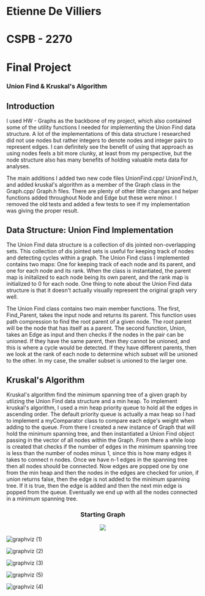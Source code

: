 # Etienne De Villiers
# CSPB - 2270
# Final Project

### Union Find & Kruskal's Algorithm

## Introduction
I used HW - Graphs as the backbone of my project, which also contained some of the utility functions I needed for implementing the Union Find data structure. A lot of the implementations of this data structure I researched did not use nodes but rather integers to denote nodes and integer pairs to represent edges. I can definitely see the benefit of using that approach as using nodes feels a bit more clunky, at least from my perspective, but the node structure also has many benefits of holding valuable meta data for analyses. 

The main additions I added two new code files UnionFind.cpp/ UnionFind.h, and added kruskal's algorithm as a member of the Graph class in the Graph.cpp/ Graph.h files. There are plenty of other little changes and helper functions added throughout Node and Edge but these were minor. I removed the old tests and added a few tests to see if my implementation was giving the proper result.

## Data Structure: Union Find Implementation
The Union Find data structure is a collection of dis jointed non-overlapping sets. This collection of dis jointed sets is useful for keeping track of nodes and detecting cycles within a graph. The Union Find class I implemented contains two maps: One for keeping track of each node and its parent, and one for each node and its rank. When the class is instantiated, the parent map is iniitalized to each node being its own parent, and the rank map is initialized to 0 for each node. One thing to note about the Union Find data structure is that it doesn't actually visually represent the original graph very well.

The Union Find class contains two main member functions. The first, Find_Parent, takes the input node and returns its parent. This function uses path compression to find the root parent of a given node. The root parent will be the node that has itself as a parent. The second function, Union, takes an Edge as input and then checks if the nodes in the pair can be unioned. If they have the same parent, then they cannot be unioned, and this is where a cycle would be detected. If they have different parents, then we look at the rank of each node to determine which subset will be unioned to the other. In my case, the smaller subset is unioned to the larger one. 


## Kruskal's Algorithm
Kruskal's algorithm find the minimum spanning tree of a given graph by utlizing the Union Find data structure and a min heap. To implement kruskal's algorithm, I used a min heap priority queue to hold all the edges in ascending order. The default priority queue is actually a max heap so I had to implement a myComparator class to compare each edge's weight when adding to the queue. From there I created a new instance of Graph that will hold the minimum spanning tree, and then instantiated a Union Find object passing in the vector of all nodes within the Graph. From there a while loop is created that checks if the number of edges in the minimum spanning tree is less than the number of nodes minus 1, since this is how many edges it takes to connect n nodes. Once we have n-1 edges in the spanning tree then all nodes should be connected. Now edges are popped one by one from the min heap and then the nodes in the edges are checked for union, if union returns false, then the edge is not added to the minimum spanning tree. If it is true, then the edge is added and then the next min edge is popped from the queue. Eventually we end up with all the nodes connected in a minimum spanning tree.

<h3 style="text-align: center;">Starting Graph</h3>

<p align="center">
  <img src="https://github.com/etiennedv/graph-final-project/assets/10566058/f15b58b3-820d-4903-8a4f-a163b6a63be6" /> 
</p>


![graphviz (1)](https://github.com/etiennedv/graph-final-project/assets/10566058/a29477fa-d840-48cb-afd5-f9b16a130fcf)

![graphviz (2)](https://github.com/etiennedv/graph-final-project/assets/10566058/5240154a-47da-4d0d-834d-4a4280c75758)

![graphviz (3)](https://github.com/etiennedv/graph-final-project/assets/10566058/d09b7503-ebbb-433c-9be9-ec7308e2928e)

![graphviz (5)](https://github.com/etiennedv/graph-final-project/assets/10566058/54e797f5-9533-4aef-ae3d-3f0336a58043)

![graphviz (4)](https://github.com/etiennedv/graph-final-project/assets/10566058/2e38c34a-86ef-4f0c-811d-2d9ad9b702a1)




